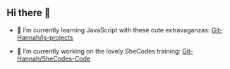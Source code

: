 ## Hi there 👋

- 🌱 I’m currently learning JavaScript with these cute extravaganzas:
[Git-Hannah/js-projects](https://github.com/Git-Hannah/js-projects)

- 🩷 I’m currently working on the lovely SheCodes training:
[Git-Hannah/SheCodes-Code](https://github.com/Git-Hannah/SheCodes-Code)

<!--
**Git-Hannah/Git-Hannah** is a ✨ _special_ ✨ repository because its `README.md` (this file) appears on your GitHub profile.

Here are some ideas to get you started:

- 🔭 I’m currently working on ...
- 🌱 I’m currently learning ...
- 👯 I’m looking to collaborate on ...
- 🤔 I’m looking for help with ...
- 💬 Ask me about ...
- 📫 How to reach me: ...
- 😄 Pronouns: ...
- ⚡ Fun fact: ...
-->
